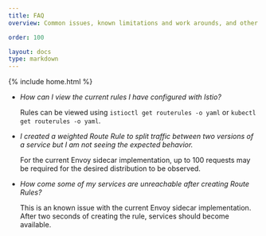 ```yaml
---
title: FAQ
overview: Common issues, known limitations and work arounds, and other frequently asked questions on this topic.

order: 100

layout: docs
type: markdown
---
```

{% include home.html %}

* _How can I view the current rules I have configured with Istio?_

  Rules can be viewed using `istioctl get routerules -o yaml` or `kubectl get routerules -o yaml`.

* _I created a weighted Route Rule to split traffic between two versions of a service but I am not seeing
  the expected behavior._
  
  For the current Envoy sidecar implementation, up to 100 requests may be required for the desired
  distribution to be observed.
  
* _How come some of my services are unreachable after creating Route Rules?_
 
  This is an known issue with the current Envoy sidecar implementation.  After two seconds of creating the 
  rule, services should become available.
